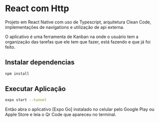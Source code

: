 # React com Http

Projeto em React Native com uso de Typescript, arquitetura Clean Code, implementações de navigations e utilização de api externa.

O aplicativo é uma ferramenta de Kanban na onde o usuário tem a organização das tarefas que ele tem que fazer, está fazendo e que já foi feito.


## Instalar dependencias

```sh
npm install
```

## Executar Aplicação

```sh
expo start --tunnel
```

Então abra o aplicativo [Expo Go] instalado no celular pelo Google Play ou Apple Store e leia o Qr Code que apareceu no terminal.
